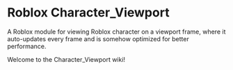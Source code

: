 # Roblox Character_Viewport
A Roblox module for viewing Roblox character on a viewport frame, where it auto-updates every frame and is somehow optimized for better performance.

Welcome to the Character_Viewport wiki!

